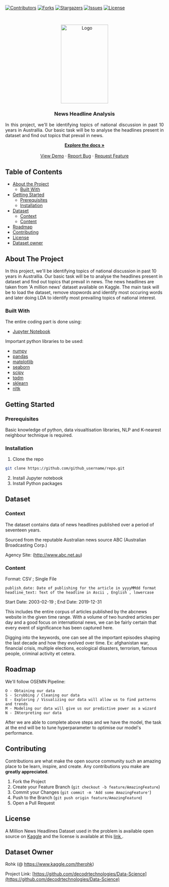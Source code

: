 
[![Contributors][contributors-shield]][contributors-url]
[![Forks][forks-shield]][forks-url]
[![Stargazers][stars-shield]][stars-url]
[![Issues][issues-shield]][issues-url]
[![License][license-shield]][license-url]

<!-- PROJECT LOGO -->
<br />
<p align="center">
  <a href="https://github.com/github_username/repo">
    <img src="https://images.unsplash.com/photo-1523995462485-3d171b5c8fa9?ixlib=rb-1.2.1&ixid=eyJhcHBfaWQiOjEyMDd9&w=1000&q=80" alt="Logo" width="150" height="250">
  </a>

  <h3 align="center">News Headline Analysis</h3>

  <p align="justify">
  In this project, we'll be identifying topics of national discussion in past 10 years in Australlia. Our basic task will be to analyse the headlines present in dataset and find out topics that prevail in news.
    <br /></p>
  <p align="center">
    <a href="https://github.com/decodrtechnologies/Data-Science/tree/master/News Headline analysis"><strong>Explore the docs »</strong></a>
    <br />
    <br />
    <a href="https://github.com/decodrtechnologies/Data-Science/tree/master/News Headline analysis">View Demo</a>
    ·
    <a href="https://github.com/decodrtechnologies/Data-Science/issues">Report Bug</a>
    ·
    <a href="https://github.com/decodrtechnologies/Data-Science/issues">Request Feature</a>
  </p>
</p>



<!-- TABLE OF CONTENTS -->
## Table of Contents

* [About the Project](#about-the-project)
  * [Built With](#built-with)
* [Getting Started](#getting-started)
  * [Prerequisites](#prerequisites)
  * [Installation](#installation)
* [Dataset](#Dataset)
  * [Context](#context)
  * [Content](#content)
* [Roadmap](#roadmap)
* [Contributing](#contributing)
* [License](#license)
* [Dataset owner](#Dataset-Owner)



<!-- ABOUT THE PROJECT -->
## About The Project

  In this project, we'll be identifying topics of national discussion in past 10 years in Australlia. Our basic task will be to analyse the headlines present in dataset and find out topics that prevail in news. The news headlines are taken from 'A million news' dataset available on Kaggle. The main task will be to load the dataset, remove stopwords and identify most occuring words and later doing LDA to identify most prevailing topics of national interest.

### Built With
The entire coding part is done using:
* [Jupyter Notebook](https://jupyter.org/)

Important python libraries to be used:
* [numpy](https://anaconda.org/anaconda/numpy)
* [pandas](https://anaconda.org/anaconda/pandas)
* [matplotlib](https://anaconda.org/anaconda/matplotlib)
* [seaborn](https://anaconda.org/anaconda/seaborn)
* [scipy](https://anaconda.org/anaconda/scipy)
* [tqdm](https://anaconda.org/anaconda/tqdm)
* [sklearn](https://anaconda.org/anaconda/sklearn)
* [nltk](https://anaconda.org/anaconda/nltk)






<!-- GETTING STARTED -->
## Getting Started



### Prerequisites

Basic knowledge of python, data visualtisation libraries, NLP and K-nearest neighbour technique is required.

### Installation
 
1. Clone the repo
```sh
git clone https://github.com/github_username/repo.git
```
2. Install Jupyter notebook
3. Install Python packages

<!-- DATASET -->

## Dataset

### Context

The  dataset contains data of news headlines published over a period of seventeen years.

Sourced from the reputable Australian news source ABC (Australian Broadcasting Corp.)

Agency Site: (http://www.abc.net.au)

### Content

Format: CSV ; Single File

    publish_date: Date of publishing for the article in yyyyMMdd format
    headline_text: Text of the headline in Ascii , English , lowercase

Start Date: 2003-02-19 ; End Date: 2019-12-31

This includes the entire corpus of articles published by the abcnews website in the given time range.
With a volume of two hundred articles per day and a good focus on international news, we can be fairly certain that every event of significance has been captured here.

Digging into the keywords, one can see all the important episodes shaping the last decade and how they evolved over time.
Ex: afghanistan war, financial crisis, multiple elections, ecological disasters, terrorism, famous people, criminal activity et cetera.

<!-- ROADMAP -->
## Roadmap

We'll follow OSEMN Pipeline: 

    O - Obtaining our data
    S - Scrubbing / Cleaning our data
    E - Exploring / Visualizing our data will allow us to find patterns and trends
    M - Modeling our data will give us our predictive power as a wizard
    N - INterpreting our data

After we are able to complete above steps and we have the model, the task at the end will be to tune hyperparameter to optimise our model's performance.

<!-- CONTRIBUTING -->
## Contributing

Contributions are what make the open source community such an amazing place to be learn, inspire, and create. Any contributions you make are **greatly appreciated**.

1. Fork the Project
2. Create your Feature Branch (`git checkout -b feature/AmazingFeature`)
3. Commit your Changes (`git commit -m 'Add some AmazingFeature'`)
4. Push to the Branch (`git push origin feature/AmazingFeature`)
5. Open a Pull Request



<!-- LICENSE -->
## License

A Million News Headlines Dataset used in the problem is available open source on <a href = "https://www.kaggle.com/therohk/million-headlines/">Kaggle</a> and the license is available at this <a href = "https://creativecommons.org/publicdomain/zero/1.0/"> link </a>.



<!-- CONTACT -->
## Dataset Owner

Rohk (@ https://www.kaggle.com/therohk)

Project Link: [https://github.com/decodrtechnologies/Data-Science](https://github.com/decodrtechnologies/Data-Science)



<!-- MARKDOWN LINKS & IMAGES -->
<!-- https://www.markdownguide.org/basic-syntax/#reference-style-links -->
[contributors-shield]: https://img.shields.io/github/contributors/decodrtechnologies/Data-Science.svg?style=flat-square
[contributors-url]: https://github.com/decodrtechnologies/Data-Science/graphs/contributors
[forks-shield]: https://img.shields.io/github/forks/decodrtechnologies/Data-Science.svg?style=flat-square
[forks-url]: https://github.com/decodrtechnologies/Data-Science/network/members
[stars-shield]: https://img.shields.io/github/stars/decodrtechnologies/Data-Science.svg?style=flat-square
[stars-url]: https://github.com/decodrtechnologies/Data-Science/stargazers
[issues-shield]: https://img.shields.io/github/issues/decodrtechnologies/Data-Science.svg?style=flat-square
[issues-url]: https://github.com/decodrtechnologies/Data-Science/issues
[license-shield]: https://img.shields.io/github/license/decodrtechnologies/Data-Science.svg?style=flat-square
[license-url]: https://github.com/decodrtechnologies/Data-Science/blob/master/LICENSE.txt
[linkedin-shield]: https://img.shields.io/badge/-LinkedIn-black.svg?style=flat-square&logo=linkedin&colorB=555
[linkedin-url]: https://www.linkedin.com/in/suraj-tiwari-9867a7164/
[product-screenshot]: images/screenshot.png
